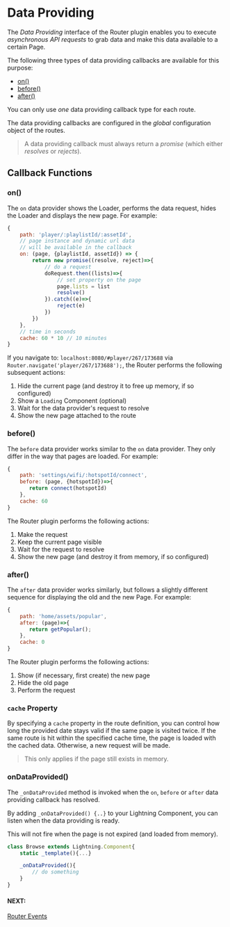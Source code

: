 # Data Providing

The *Data Providing* interface of the Router plugin enables you to execute *asynchronous API requests* to grab data and make this data available to a certain Page.

The following three types of data providing callbacks are available for this purpose:

* [on()](#on)
* [before()](#before)
* [after()](#after)

You can only use *one* data providing callback type for each route.

The data providing callbacks are configured in the *global* configuration object of the routes.

> A data providing callback must always return a *promise* (which either *resolves* or *rejects*).

## Callback Functions

### on()

The `on` data provider shows the Loader, performs the data request, hides the Loader and displays the new page. For example:

```js
{
    path: 'player/:playlistId/:assetId',
    // page instance and dynamic url data
    // will be available in the callback
    on: (page, {playlistId, assetId}) => {
        return new promise((resolve, reject)=>{
            // do a request
            doRequest.then((lists)=>{
                // set property on the page
                page.lists = list
                resolve()
            }).catch((e)=>{
                reject(e)
            })
        })
    },
    // time in seconds
    cache: 60 * 10 // 10 minutes
}
```

If you navigate to: `localhost:8080/#player/267/173688` via `Router.navigate('player/267/173688');`, the Router performs the following subsequent actions:

1. Hide the current page (and destroy it to free up memory, if so configured)
2. Show a `Loading` Component (optional)
3. Wait for the data provider's request to resolve
4. Show the new page attached to the route

### before()

The `before` data provider works similar to the `on` data provider. They only differ in the way that pages are loaded. For example:

```js
{
    path: 'settings/wifi/:hotspotId/connect',
    before: (page, {hotspotId})=>{
       return connect(hotspotId)
    },
    cache: 60
}
```

The Router plugin performs the following actions:

1. Make the request
2. Keep the current page visible
3. Wait for the request to resolve
4. Show the new page (and destroy it from memory, if so configured)

### after()

The `after` data provider works similarly, but follows a slightly different sequence for displaying the old and the new Page. For example:

```js
{
    path: 'home/assets/popular',
    after: (page)=>{
       return getPopular();
    },
    cache: 0
}
```

The Router plugin performs the following actions:

1. Show (if necessary, first create) the new page
2. Hide the old page
3. Perform the request

### `cache` Property

By specifying a `cache` property in the route definition, you can control how long the provided date stays valid if the same page is visited twice. If the same route is hit within the specified cache time, the page is loaded with the cached data. Otherwise, a
new request will be made.

> This only applies if the page still exists in memory.

### onDataProvided()

The `_onDataProvided` method is invoked when the `on`, `before` or `after` data providing callback has resolved.

By adding `_onDataProvided() {..}` to your Lightning Component, you can listen when the data providing is ready.

This will not fire when the page is not expired (and loaded from memory).

```js
class Browse extends Lightning.Component{
    static _template(){...}

    _onDataProvided(){
        // do something
    }
}
```

#### NEXT:
[Router Events](events.md)
